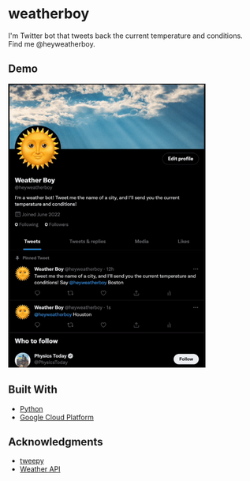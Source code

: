 # weatherboy

I'm Twitter bot that tweets back the current temperature and conditions. Find me @heyweatherboy.

## Demo

<img src="Demo/weatherboy_demo.gif" width="400" height="575"/>

## Built With

- [Python](https://github.com/python)
- [Google Cloud Platform](https://github.com/GoogleCloudPlatform)

## Acknowledgments

- [tweepy](https://github.com/tweepy/)
- [Weather API](https://github.com/weatherapicom/)
